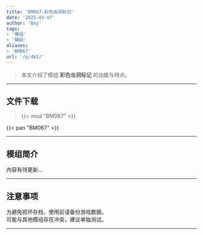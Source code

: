 ```yaml
---
title: 'BM067-彩色虫洞标记'
date: '2025-03-07'
author: 'Bny'
tags:
- '模组'
- '辅助'
aliases:
- 'BM067'
url: '/p/461/'
---
```


> 本文介绍了模组 **彩色虫洞标记** 的功能与特点。

---

## 文件下载  

> {{< mod "BM067" >}}  

{{< pan "BM067" >}}  

---

## 模组简介

>  
内容有待更新...  

---

## 注意事项

>  
为避免损坏存档，使用前请备份游戏数据。  
可能与其他模组存在冲突，建议单独测试。  

---

